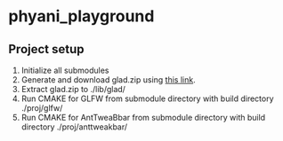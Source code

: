 # phyani_playground

## Project setup
1. Initialize all submodules
2. Generate and download glad.zip using [this link](http://glad.dav1d.de/#profile=compatibility&specification=gl&api=gl%3D4.3&api=gles1%3Dnone&api=gles2%3Dnone&api=glsc2%3Dnone&language=c&loader=on).
3. Extract glad.zip to ./lib/glad/
4. Run CMAKE for GLFW from submodule directory with build directory ./proj/glfw/
5. Run CMAKE for AntTweaBbar from submodule directory with build directory ./proj/anttweakbar/